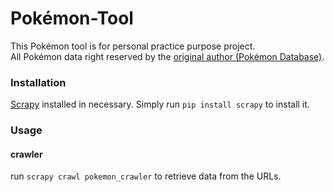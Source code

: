 # Pokémon-Tool
This Pokémon tool is for personal practice purpose project.<br/>
All Pokémon data right reserved by the [original author (Pokémon Database)](http://pokemondb.net/).

### Installation
[Scrapy](http://scrapy.org/) installed in necessary. Simply run `pip install scrapy` to install it.

### Usage

#### crawler
run `scrapy crawl pokemon_crawler` to retrieve data from the URLs.

